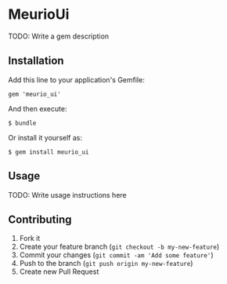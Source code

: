 # MeurioUi

TODO: Write a gem description

## Installation

Add this line to your application's Gemfile:

    gem 'meurio_ui'

And then execute:

    $ bundle

Or install it yourself as:

    $ gem install meurio_ui

## Usage

TODO: Write usage instructions here

## Contributing

1. Fork it
2. Create your feature branch (`git checkout -b my-new-feature`)
3. Commit your changes (`git commit -am 'Add some feature'`)
4. Push to the branch (`git push origin my-new-feature`)
5. Create new Pull Request

